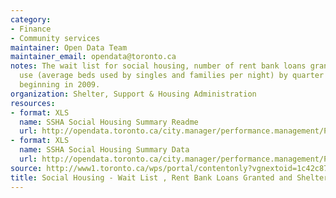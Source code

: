 ```yaml
---
category:
- Finance
- Community services
maintainer: Open Data Team
maintainer_email: opendata@toronto.ca
notes: The wait list for social housing, number of rent bank loans granted and shelter
  use (average beds used by singles and families per night) by quarter for the years
  beginning in 2009.
organization: Shelter, Support & Housing Administration
resources:
- format: XLS
  name: SSHA Social Housing Summary Readme
  url: http://opendata.toronto.ca/city.manager/performance.management/PM_SocialHousingWaitLoansandUseSummaryReadme.xls
- format: XLS
  name: SSHA Social Housing Summary Data
  url: http://opendata.toronto.ca/city.manager/performance.management/PM_SSHA.xls
source: http://www1.toronto.ca/wps/portal/contentonly?vgnextoid=1c42c87477438310VgnVCM1000003dd60f89RCRD&vgnextchannel=1a66e03bb8d1e310VgnVCM10000071d60f89RCRD
title: Social Housing - Wait List , Rent Bank Loans Granted and Shelter Use Summary
---
```


